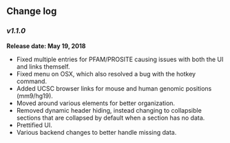 ## Change log

### _**v1.1.0**_
**Release date: May 19, 2018**
 - Fixed multiple entries for PFAM/PROSITE causing issues with both the UI and links themself.
 - Fixed menu on OSX, which also resolved a bug with the hotkey command.
 - Added UCSC browser links for mouse and human genomic positions (mm9/hg19).
 - Moved around various elements for better organization.
 - Removed dynamic header hiding, instead changing to collapsible sections that are collapsed by default when a section has no data.
 - Prettified UI.
 - Various backend changes to better handle missing data.
